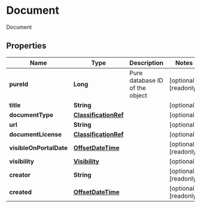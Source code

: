

# Document

Document
## Properties

Name | Type | Description | Notes
------------ | ------------- | ------------- | -------------
**pureId** | **Long** | Pure database ID of the object |  [optional] [readonly]
**title** | **String** |  |  [optional]
**documentType** | [**ClassificationRef**](ClassificationRef.md) |  |  [optional]
**url** | **String** |  |  [optional]
**documentLicense** | [**ClassificationRef**](ClassificationRef.md) |  |  [optional]
**visibleOnPortalDate** | [**OffsetDateTime**](OffsetDateTime.md) |  |  [optional] [readonly]
**visibility** | [**Visibility**](Visibility.md) |  |  [optional]
**creator** | **String** |  |  [optional] [readonly]
**created** | [**OffsetDateTime**](OffsetDateTime.md) |  |  [optional] [readonly]



